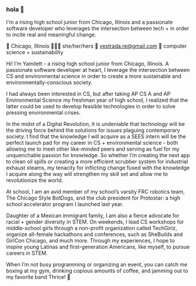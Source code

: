 ### hola 👋

I'm a rising high school junior from Chicago, Illinois and a passionate software developer who leverages the intersection between tech + in order to incite real and meaningful change. 

<!--
**yyestrada-re/yyestrada-re** is a ✨ _special_ ✨ repository because its `README.md` (this file) appears on your GitHub profile.-->


📍  Chicago, Illinois
👩🏽‍💻 she/her/hers
📧 yestrada.re@gmail.com
🌿 computer science + sustainability

Hi! I’m Yamilett - a rising high school junior from Chicago, Illinois. A passionate software developer at heart, I leverage the intersection between CS and environmental science in order to create a more sustainable and environmentally-conscious society.

I had always been interested in CS, but after taking AP CS A and AP Environmental Science my freshman year of high school, I realized that the latter could be used to develop feasible technologies in order to solve pressing environmental crises. 

In the midst of a Digital Revolution, it is undeniable that technology will be the driving force behind the solutions for issues plaguing contemporary society. I find that the knowledge I will acquire as a SEES intern will be the perfect launch pad for my career in CS + environmental science - both allowing me to meet other like-minded peers and serving as fuel for my unquenchable passion for knowledge. So whether I’m creating the next app to clean oil spills or creating a more efficient scrubber system for industrial exhaust steams, my tenacity for inflicting change fused with the knowledge I acquire along the way will strengthen my skill set and allow me to revolutionize the world.

At school, I am an avid member of my school’s varsity FRC robotics team, The Chicago Style BotDogs, and the club president for Protostar: a high school accelerator program I launched last year. 

Daughter of a Mexican immigrant family, I am also a fierce advocate for racial + gender diversity in STEM. On weekends, I lead CS workshops for middle-school girls through a non-profit organization called TechGirlz, organize all-female hackathons and conferences, such as SheBuilds and GirlCon Chicago, and much more. Through my experiences, I hope to inspire young Latinas and first-generation Americans, like myself, to pursue careers in STEM.

When I’m not busy programming or organizing an event, you can catch me boxing at my gym, drinking copious amounts of coffee, and jamming out to my favorite band Thrice! 💃
